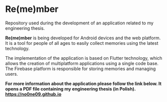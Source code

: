 # Re(me)mber
Repository used during the development of an application related to my engineering thesis.

**Re(me)mber** is being developed for Android devices and the web platform. It is a tool for people of all ages to easily collect memories using the latest technology.

The implementation of the application is based on Flutter technology, which allows the creation of multiplatform applications using a single code base. The Firebase platform is responsible for storing memories and managing users.

**For more information about the application please follow the link below. It opens a PDF file containing my engineering thesis (in Polish).**
**https://no0ne09.github.io**
